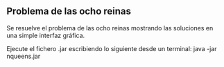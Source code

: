 Problema de las ocho reinas
---------------------------

Se resuelve el problema de las ocho reinas mostrando las soluciones en una simple interfaz gráfica.

Ejecute el fichero .jar escribiendo lo siguiente desde un terminal: java -jar nqueens.jar
